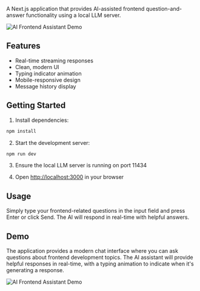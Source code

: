 
A Next.js application that provides AI-assisted frontend question-and-answer functionality using a local LLM server.

![AI Frontend Assistant Demo]([/public/images/demo.png](https://raw.githubusercontent.com/GetSoloTech/solo-server/refs/heads/main/example_apps/ai-chat/public/images/demo.png))

## Features

- Real-time streaming responses
- Clean, modern UI
- Typing indicator animation
- Mobile-responsive design
- Message history display

## Getting Started

1. Install dependencies:
```bash
npm install
```

2. Start the development server:
```bash
npm run dev
```

3. Ensure the local LLM server is running on port 11434

4. Open [http://localhost:3000](http://localhost:3000) in your browser

## Usage

Simply type your frontend-related questions in the input field and press Enter or click Send. The AI will respond in real-time with helpful answers.

## Demo

The application provides a modern chat interface where you can ask questions about frontend development topics. The AI assistant will provide helpful responses in real-time, with a typing animation to indicate when it's generating a response.

![AI Frontend Assistant Demo](/public/images/demo.png)
